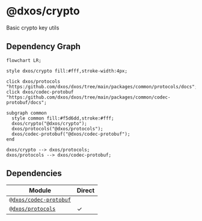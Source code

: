 # @dxos/crypto

Basic crypto key utils

## Dependency Graph

```mermaid
flowchart LR;

style dxos/crypto fill:#fff,stroke-width:4px;

click dxos/protocols "https:/github.com/dxos/dxos/tree/main/packages/common/protocols/docs";
click dxos/codec-protobuf "https:/github.com/dxos/dxos/tree/main/packages/common/codec-protobuf/docs";

subgraph common
  style common fill:#f5d6dd,stroke:#fff;
  dxos/crypto("@dxos/crypto");
  dxos/protocols("@dxos/protocols");
  dxos/codec-protobuf("@dxos/codec-protobuf");
end

dxos/crypto --> dxos/protocols;
dxos/protocols --> dxos/codec-protobuf;
```

## Dependencies

| Module | Direct |
|---|---|
| [`@dxos/codec-protobuf`](../../codec-protobuf/docs/README.md) |  |
| [`@dxos/protocols`](../../protocols/docs/README.md) | &check; |
